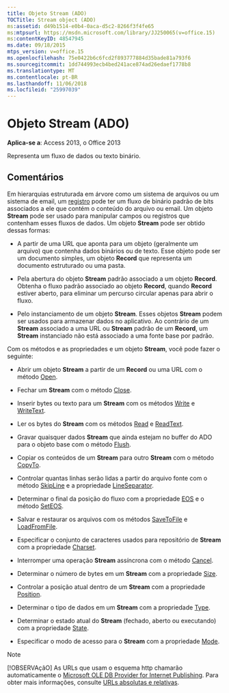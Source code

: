 ```yaml
---
title: Objeto Stream (ADO)
TOCTitle: Stream object (ADO)
ms:assetid: d49b1514-e0b4-0aca-d5c2-8266f3f4fe65
ms:mtpsurl: https://msdn.microsoft.com/library/JJ250065(v=office.15)
ms:contentKeyID: 48547945
ms.date: 09/18/2015
mtps_version: v=office.15
ms.openlocfilehash: 75e0422b6c6fcd2f893777884d35bade81a793f6
ms.sourcegitcommit: 1dd744993ecb4bed241ace874ad26edaef1778b8
ms.translationtype: MT
ms.contentlocale: pt-BR
ms.lasthandoff: 11/06/2018
ms.locfileid: "25997039"
---
```

# <a name="stream-object-ado"></a>Objeto Stream (ADO)


**Aplica-se a**: Access 2013, o Office 2013

Representa um fluxo de dados ou texto binário.

## <a name="remarks"></a>Comentários

Em hierarquias estruturada em árvore como um sistema de arquivos ou um sistema de email, um [registro](record-object-ado.md) pode ter um fluxo de binário padrão de bits associados a ele que contém o conteúdo do arquivo ou email. Um objeto **Stream** pode ser usado para manipular campos ou registros que contenham esses fluxos de dados. Um objeto **Stream** pode ser obtido dessas formas:

  - A partir de uma URL que aponta para um objeto (geralmente um arquivo) que contenha dados binários ou de texto. Esse objeto pode ser um documento simples, um objeto **Record** que representa um documento estruturado ou uma pasta.

  - Pela abertura do objeto **Stream** padrão associado a um objeto **Record**. Obtenha o fluxo padrão associado ao objeto **Record**, quando **Record** estiver aberto, para eliminar um percurso circular apenas para abrir o fluxo.

  - Pelo instanciamento de um objeto **Stream**. Esses objetos **Stream** podem ser usados para armazenar dados no aplicativo. Ao contrário de um **Stream** associado a uma URL ou **Stream** padrão de um **Record**, um **Stream** instanciado não está associado a uma fonte base por padrão.

Com os métodos e as propriedades e um objeto **Stream**, você pode fazer o seguinte:

  - Abrir um objeto **Stream** a partir de um **Record** ou uma URL com o método [Open](open-method-ado-stream.md).

  - Fechar um **Stream** com o método [Close](close-method-ado.md).

  - Inserir bytes ou texto para um **Stream** com os métodos [Write](write-method-ado.md) e [WriteText](writetext-method-ado.md).

  - Ler os bytes do **Stream** com os métodos [Read](read-method-ado.md) e [ReadText](readtext-method-ado.md).

  - Gravar quaisquer dados **Stream** que ainda estejam no buffer do ADO para o objeto base com o método [Flush](flush-method-ado.md).

  - Copiar os conteúdos de um **Stream** para outro **Stream** com o método [CopyTo](copyto-method-ado.md).

  - Controlar quantas linhas serão lidas a partir do arquivo fonte com o método [SkipLine](skipline-method-ado.md) e a propriedade [LineSeparator](lineseparator-property-ado.md).

  - Determinar o final da posição do fluxo com a propriedade [EOS](eos-property-ado.md) e o método [SetEOS](seteos-method-ado.md).

  - Salvar e restaurar os arquivos com os métodos [SaveToFile](savetofile-method-ado.md) e [LoadFromFile](loadfromfile-method-ado.md).

  - Especificar o conjunto de caracteres usados para repositório de **Stream** com a propriedade [Charset](charset-property-ado.md).

  - Interromper uma operação **Stream** assíncrona com o método [Cancel](cancel-method-ado.md).

  - Determinar o número de bytes em um **Stream** com a propriedade [Size](https://msdn.microsoft.com/library/jj250128\(v=office.15\)).

  - Controlar a posição atual dentro de um **Stream** com a propriedade [Position](position-property-ado.md).

  - Determinar o tipo de dados em um **Stream** com a propriedade [Type](type-property-ado-stream.md).

  - Determinar o estado atual do **Stream** (fechado, aberto ou executando) com a propriedade [State](state-property-ado.md).

  - Especificar o modo de acesso para o **Stream** com a propriedade [Mode](mode-property-ado.md).

> [!NOTE]
> [!OBSERVAçãO] As URLs que usam o esquema http chamarão automaticamente o [Microsoft OLE DB Provider for Internet Publishing](microsoft-ole-db-provider-for-internet-publishing.md). Para obter mais informações, consulte [URLs absolutas e relativas](absolute-and-relative-urls.md).


